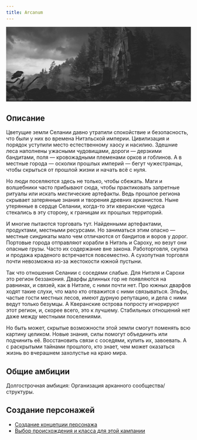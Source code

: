 ```yaml
---
title: Arcanum
---
```


![Arcanum](/img/arcanum-cover.jpg)

## Описание

Цветущие земли Селании давно утратили спокойствие и безопасность, что были у них во времена Нитэльской империи. Цивилизация и порядок уступили место естественному хаосу и насилию. Здешние леса наполнены ужасными чудовищами, дороги — дерзкими бандитами, поля — кровожадными племенами орков и гоблинов. А в местные города — осколки прошлых империй — бегут чужестранцы, чтобы скрыться от прошлой жизни и начать всё с нуля.

Но люди поселяются здесь не только, чтобы сбежать. Маги и волшебники часто прибывают сюда, чтобы практиковать запретные ритуалы или искать мистические артефакты. Ведь прошлое региона скрывает затерянные знания и творения древних арканистов. Ныне утерянные в сердце Селании, когда-то эти кверанские чудеса стекались в эту сторону, к границам их прошлых территорий.

И многие пытаются торговать тут. Найденными артефактами, продуктами, местными ресурсами. Но заниматься этим опасно — местные синдикаты мало чем отличаются от бандитов и воров у дорог. Портовые города отправляют корабли в Нитэль и Сароху, но везут они опасные грузы. Часто их содержание вне закона. Работорговля, скупка и продажа краденого встречается повсеместно. А сухопутная торговля почти невозможна из-за жестокости южной пустыни.

Так что отношения Селании с соседями слабые. Для Нитэля и Сарохи это регион беззакония. Дварфы длинных гор не появляются на равнинах, и связей, как в Нитэле, с ними почти нет. Про южных дварфов ходят такие слухи, что мало кто отважится с ними связываться. Эльфы, частые гости местных лесов, имеют дурную репутацию, и дела с ними ведут только безумцы. А Кверанские острова попросту игнорируют этот регион, и, скорее всего, это к лучшему. Стабильных отношений нет даже между местными поселениями.

Но быть может, скрытые возможности этой земли смогут поменять всю картину целиком. Новые знания, силы помогут объединить или подчинить её. Восстановить связи с соседями, купить их, завоевать. А с раскрытыми тайнами прошлого, кто знает, чем может оказаться жизнь во вчерашнем захолустье на краю мира.

## Общие амбиции

Долгострочная амбиция: Организация арканного сообщества/структуры.

## Создание персонажей

- [Создание концепции персонажа](../concept)
- [Выбор происхождения и класса для этой кампании](characters)
